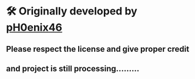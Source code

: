 # 🛠️ Originally developed by [pH0enix46](https://github.com/pH0enix46)

## Please respect the license and give proper credit

## and project is still processing.........